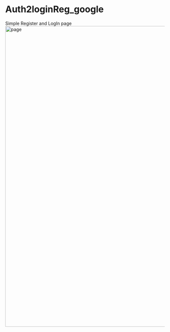 # Auth2loginReg_google
Simple Register and LogIn page
<img width="949" alt="page" src="https://github.com/user-attachments/assets/34dbf927-57cb-499a-8c41-0990a231ebbe">
